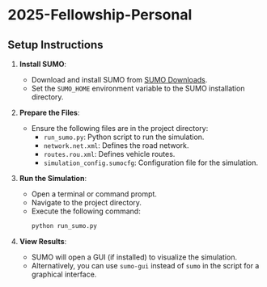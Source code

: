 # 2025-Fellowship-Personal

## Setup Instructions

1. **Install SUMO**:
   - Download and install SUMO from [SUMO Downloads](https://sumo.dlr.de/docs/Downloads.html).
   - Set the `SUMO_HOME` environment variable to the SUMO installation directory.

2. **Prepare the Files**:
   - Ensure the following files are in the project directory:
     - `run_sumo.py`: Python script to run the simulation.
     - `network.net.xml`: Defines the road network.
     - `routes.rou.xml`: Defines vehicle routes.
     - `simulation_config.sumocfg`: Configuration file for the simulation.

3. **Run the Simulation**:
   - Open a terminal or command prompt.
   - Navigate to the project directory.
   - Execute the following command:
     ```bash
     python run_sumo.py
     ```

4. **View Results**:
   - SUMO will open a GUI (if installed) to visualize the simulation.
   - Alternatively, you can use `sumo-gui` instead of `sumo` in the script for a graphical interface.

